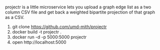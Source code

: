 projectr is a little microservice lets you upload a graph edge list as a two
column CSV file and get back a weighted bipartite projection of that graph as a
CSV.

1. git clone https://github.com/umd-mith/projectr
2. docker build -t projectr .
3. docker run -d -p 5000:5000 projectr
4. open http://localhost:5000

